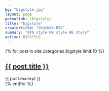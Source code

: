 ```yaml
---
bg: "bigstyle.jpg"
layout: page
permalink: /bigstyle/
title: "bigstyle"
crawlertitle: "Oduck84:BIG"
summary: "BIG style MY style WE Style"
active: BIGSYTLE
---
```



{% for post in site.categories.bigstyle limit:10 %}
  <article class="index-page">
    <h2><a href="{{ post.url | relative_url }}">{{ post.title }}</a></h2>
    {{ post.excerpt }}
  </article>
{% endfor %}